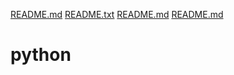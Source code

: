 [README.md](https://github.com/cryptostake1/python/files/8675152/README.md)
[README.txt](https://github.com/cryptostake1/python/files/8675160/README.txt)
[README.md](https://github.com/cryptostake1/python/files/8675164/README.md)
[README.md](https://github.com/cryptostake1/python/files/8675165/README.md)
# python
